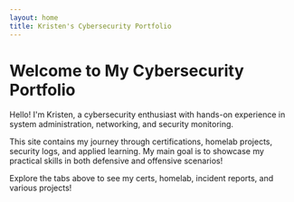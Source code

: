 ```yaml
---
layout: home
title: Kristen's Cybersecurity Portfolio
---
```


# Welcome to My Cybersecurity Portfolio

Hello! I'm Kristen, a cybersecurity enthusiast with hands-on experience in system administration, networking, and security monitoring.

This site contains my journey through certifications, homelab projects, security logs, and applied learning. My main goal is to showcase my practical skills in both defensive and offensive scenarios!

Explore the tabs above to see my certs, homelab, incident reports, and various projects!